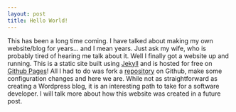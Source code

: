 ```yaml
---
layout: post
title: Hello World!
---
```


This has been a long time coming. I have talked about making my own website/blog for years... and I mean years. Just ask my wife, who is probably tired of hearing me talk about it. Well I finally got a website up and running. This is a static site built using [Jekyll](https://jekyllrb.com/) and is hosted for free on [Github Pages](https://pages.github.com/)! All I had to do was fork a [repository](https://github.com/barryclark/jekyll-now) on Github, make some configuration changes and here we are. While not as straightforward as creating a Wordpress blog, it is an interesting path to take for a software developer. I will talk more about how this website was created in a future post.
